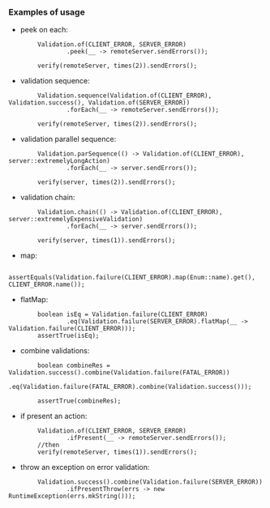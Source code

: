 ### Examples of usage

- peek on each:
```
        Validation.of(CLIENT_ERROR, SERVER_ERROR)
                .peek(__ -> remoteServer.sendErrors());
       
        verify(remoteServer, times(2)).sendErrors();
```
- validation sequence:
```
        Validation.sequence(Validation.of(CLIENT_ERROR), Validation.success(), Validation.of(SERVER_ERROR))
                .forEach(__ -> remoteServer.sendErrors());
        
        verify(remoteServer, times(2)).sendErrors();
```
- validation parallel sequence:
```
        Validation.parSequence(() -> Validation.of(CLIENT_ERROR), server::extremelyLongAction)
                .forEach(__ -> server.sendErrors());
        
        verify(server, times(2)).sendErrors();
```
- validation chain:
```
        Validation.chain(() -> Validation.of(CLIENT_ERROR), server::extremelyExpensiveValidation)
                .forEach(__ -> server.sendErrors());
        
        verify(server, times(1)).sendErrors();
```
- map:
```
        assertEquals(Validation.failure(CLIENT_ERROR).map(Enum::name).get(), CLIENT_ERROR.name());
```
- flatMap:
```
        boolean isEq = Validation.failure(CLIENT_ERROR)
                .eq(Validation.failure(SERVER_ERROR).flatMap(__ -> Validation.failure(CLIENT_ERROR)));
        assertTrue(isEq);
```
- combine validations:
```
        boolean combineRes = Validation.success().combine(Validation.failure(FATAL_ERROR))
                .eq(Validation.failure(FATAL_ERROR).combine(Validation.success()));
        
        assertTrue(combineRes);
```
- if present an action:
```
        Validation.of(CLIENT_ERROR, SERVER_ERROR)
                .ifPresent(__ -> remoteServer.sendErrors());
        //then
        verify(remoteServer, times(1)).sendErrors();
```
- throw an exception on error validation:
```
        Validation.success().combine(Validation.failure(SERVER_ERROR))
                .ifPresentThrow(errs -> new RuntimeException(errs.mkString()));
```
